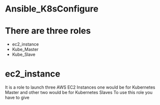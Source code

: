 # Ansible_K8sConfigure

# There are three roles
* ec2_instance
* Kube_Master
* Kube_Slave

# ec2_instance 
It is a role to launch three AWS EC2 Instances one would be for Kubernetes Master and other two would be for Kubernetes Slaves
To use this role you have to give 
